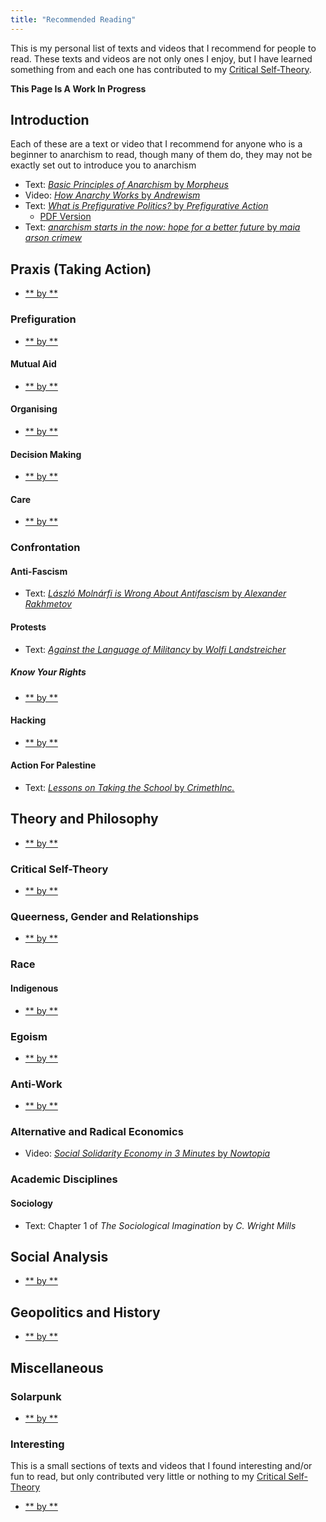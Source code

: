```yaml
---
title: "Recommended Reading"
---
```


This is my personal list of texts and videos that I recommend for people to read. These texts and videos are not only ones I enjoy, but I have learned something from and each one has contributed to my [Critical Self-Theory](#critical-self-theory).

**This Page Is A Work In Progress**

## Introduction

Each of these are a text or video that I recommend for anyone who is a beginner to anarchism to read, though many of them do, they may not be exactly set out to introduce you to anarchism

- Text: [*Basic Principles of Anarchism* by *Morpheus*](https://theanarchistlibrary.org/library/morpheus-basic-principles-of-anarchism)
- Video: [*How Anarchy Works* by *Andrewism*](https://www.youtube.com/watch?v=lrTzjaXskUU)
- Text: [*What is Prefigurative Politics?* by *Prefigurative Action*](https://www.instagram.com/p/DORvu-9Eh38/)
  - [PDF Version](texts/introduction/What-Is-Prefigurative-Politics-by-Prefigurative-Action.pdf)
- Text: [*anarchism starts in the now: hope for a better future* by *maia arson crimew*](https://theanarchistlibrary.org/library/maia-arson-crimew-anarchism-starts-in-the-now-hope-for-a-better-future-1)

## Praxis (Taking Action)

- [** by **]()

### Prefiguration

- [** by **]()

#### Mutual Aid

- [** by **]()

#### Organising

- [** by **]()

#### Decision Making

- [** by **]()

#### Care

- [** by **]()

### Confrontation

#### Anti-Fascism

- Text: [*László Molnárfi is Wrong About Antifascism* by *Alexander Rakhmetov*](https://aontachtmedia.ie/2025/07/01/laszlo-molnarfi-is-wrong-about-antifascism/)

#### Protests

- Text: [*Against the Language of Militancy* by *Wolfi Landstreicher*](https://theanarchistlibrary.org/library/wolfi-landstreicher-against-the-language-of-militancy)

##### Know Your Rights

- [** by **]()

#### Hacking

- [** by **]()

#### Action For Palestine

- Text: [*Lessons on Taking the School* by *CrimethInc.*](https://cdn.crimethinc.com/assets/articles/2024/04/23/lessons-on-taking-the-school_print_black_and_white.pdf)

## Theory and Philosophy

- [** by **]()

### Critical Self-Theory

- [** by **]()

### Queerness, Gender and Relationships

- [** by **]()

### Race

#### Indigenous

- [** by **]()

### Egoism

- [** by **]()

### Anti-Work

- [** by **]()

### Alternative and Radical Economics

- Video: [*Social Solidarity Economy in 3 Minutes* by *Nowtopia*](https://www.youtube.com/watch?v=awtGez4HTo0)

### Academic Disciplines

#### Sociology

- Text: Chapter 1 of *The Sociological Imagination* by *C. Wright Mills*

## Social Analysis

- [** by **]()

## Geopolitics and History

- [** by **]()

## Miscellaneous

### Solarpunk

- [** by **]()

### Interesting

This is a small sections of texts and videos that I found interesting and/or fun to read, but only contributed very little or nothing to my [Critical Self-Theory](#critical-self-theory)

- [** by **]()
